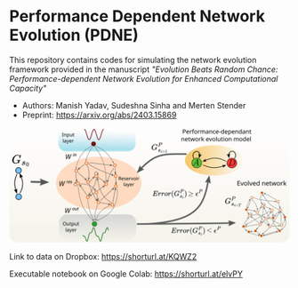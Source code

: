 # Performance Dependent Network Evolution (PDNE)

This repository contains codes for simulating the network evolution framework provided in the manuscript 
*"Evolution Beats Random Chance: Performance-dependent Network Evolution for Enhanced Computational Capacity"*
- Authors: Manish Yadav, Sudeshna Sinha and Merten Stender
- Preprint: https://arxiv.org/abs/2403.15869

<p align="center">
<img src="https://github.com/maneesh51/PDNE/blob/main/Fig1.png">
</p>


Link to data on Dropbox: https://shorturl.at/KQWZ2

Executable notebook on Google Colab: https://shorturl.at/elvPY
